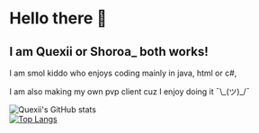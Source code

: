 
<h1>Hello there 👋</h1>

<h2>I am Quexii or Shoroa_ both works!</h2>
<p>I am smol kiddo who enjoys coding mainly in java, html or c#,</p>
<p>I am also making my own pvp client cuz I enjoy doing it ¯\_(ツ)_/¯</p>


![Quexii's GitHub stats](https://github-readme-stats.vercel.app/api?username=quexii&theme=discord_old_blurple&show_icons=true)
<br>
[![Top Langs](https://github-readme-stats.vercel.app/api/top-langs/?username=quexii&theme=discord_old_blurple&show_icons=true)](https://github.com/anuraghazra/github-readme-stats)
